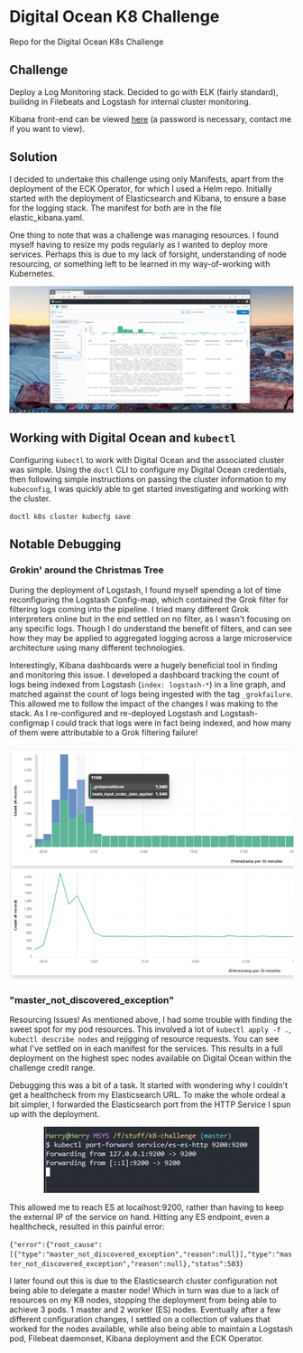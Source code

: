 # Digital Ocean K8 Challenge

Repo for the Digital Ocean K8s Challenge

## Challenge

Deploy a Log Monitoring stack. Decided to go with ELK (fairly standard), builidng in Filebeats and Logstash for internal cluster monitoring.

Kibana front-end can be viewed [here](https://159.65.208.143/) (a password is necessary, contact me if you want to view).

## Solution

I decided to undertake this challenge using only Manifests, apart from the deployment of the ECK Operator, for which I used a Helm repo.
Initially started with the deployment of Elasticsearch and Kibana, to ensure a base for the logging stack. The manifest for both are in the file elastic_kibana.yaml.

One thing to note that was a challenge was managing resources. I found myself having to resize my pods regularly as I wanted to deploy more services. Perhaps this is due to my lack of forsight, understanding of node resourcing, or something left to be learned in my way-of-working with Kubernetes.

<p align="center">
  <img src="https://github.com/harrywm/do-k8-challenge/blob/master/resources/dashboard.png?raw=true" alt="Dashboard"/>
</p>

## Working with Digital Ocean and `kubectl`

Configuring `kubectl` to work with Digital Ocean and the associated cluster was simple. Using the `doctl` CLI to configure my Digital Ocean credentials, then following simple instructions on passing the cluster information to my `kubeconfig`, I was quickly able to get started investigating and working with the cluster.

`doctl k8s cluster kubecfg save`

## Notable Debugging 

### Grokin' around the Christmas Tree

During the deployment of Logstash, I found myself spending a lot of time reconfiguring the Logstash Config-map, which contained the Grok filter for filtering logs coming into the pipeline. I tried many different Grok interpreters online but in the end settled on no filter, as I wasn't focusing on any specific logs. Though I do understand the benefit of filters, and can see how they may be applied to aggregated logging across a large microservice architecture using many different technologies.

Interestingly, Kibana dashboards were a hugely beneficial tool in finding and monitoring this issue. I developed a dashboard tracking the count of logs being indexed from Logstash (`index: logstash-*`) in a line graph, and matched against the count of logs being ingested with the tag `_grokfailure`. This allowed me to follow the impact of the changes I was making to the stack. As I re-configured and re-deployed Logstash and Logstash-configmap I could track that logs were in fact being indexed, and how many of them were attributable to a Grok filtering failure!

<p align="center">
  <img src="https://github.com/harrywm/do-k8-challenge/blob/master/resources/grokfailure.png?raw=true" alt="Grok Failure"/>
</p>

### "master_not_discovered_exception"

Resourcing Issues! As mentioned above, I had some trouble with finding the sweet spot for my pod resources. This involved a lot of `kubectl apply -f .`, `kubectl describe nodes` and rejigging of resource requests. You can see what I've settled on in each manifest for the services. This results in a full deployment on the highest spec nodes available on Digital Ocean within the challenge credit range. 

Debugging this was a bit of a task. It started with wondering why I couldn't get a healthcheck from my Elasticsearch URL. 
To make the whole ordeal a bit simpler, I forwarded the Elasticsearch port from the HTTP Service I spun up with the deployment.

<p align="center">
  <img src="https://github.com/harrywm/do-k8-challenge/blob/master/resources/portforward.PNG?raw=true" alt="Port Forwarding"/>
</p>
                                     
This allowed me to reach ES at localhost:9200, rather than having to keep the external IP of the service on hand. 
Hitting any ES endpoint, even a healthcheck, resulted in this painful error: 

`{"error":{"root_cause":[{"type":"master_not_discovered_exception","reason":null}],"type":"master_not_discovered_exception","reason":null},"status":503}`

I later found out this is due to the Elasticsearch cluster configuration not being able to delegate a master node! Which in turn was due to a lack of resources on my K8 nodes, stopping the deployment from being able to achieve 3 pods. 1 master and 2 worker (ES) nodes. Eventually after a few different configuration changes, I settled on a collection of values that worked for the nodes available, while also being able to maintain a Logstash pod, Filebeat daemonset, Kibana deployment and the ECK Operator.
